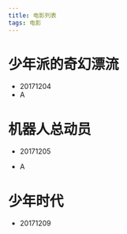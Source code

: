 ```yaml
---
title: 电影列表
tags: 电影
---
```


# 少年派的奇幻漂流

- 20171204
- A

# 机器人总动员

- 20171205


- A

# 少年时代

- 20171209